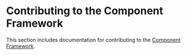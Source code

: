 # Contributing to the Component Framework

This section includes documentation for contributing to the
[Component Framework].

[Component Framework]: /concepts/components/v2/README.md
